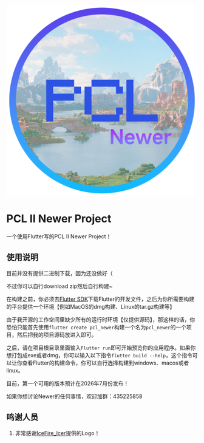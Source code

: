 ![logo](assets/logo2.png)

# PCL II Newer Project

一个使用Flutter写的PCL II Newer Project！

## 使用说明

目前并没有提供二进制下载，因为还没做好（

不过你可以自行download zip然后自行构建~

在构建之前，你必须去[Flutter SDK](https://docs.flutter.cn/release/archive)下载Flutter的开发文件，之后为你所需要构建的平台提供一个环境【例如MacOS的dmg构建、Linux的tar.gz构建等】

由于我开源的工作空间里缺少所有的运行时环境【仅提供源码】，那这样的话，你恐怕只能首先使用`flutter create pcl_newer`构建一个名为`pcl_newer`的一个项目，然后把我的项目源码放进入即可。

之后，请在项目根目录里面输入`Flutter run`即可开始预览你的应用程序。如果你想打包成exe或者dmg，你可以输入以下指令`flutter build --help`，这个指令可以让你查看Flutter的构建命令，你可以自行选择构建到windows、macos或者linux。

目前，第一个可用的版本预计在2026年7月份发布！

如果你想讨论Newer的任何事情，欢迎加群：435225858

## 鸣谢人员

1. 非常感谢[IceFire_Icer](https://space.bilibili.com/393107707)提供的Logo！